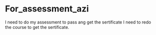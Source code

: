 # For_assessment_azi
I need to do my assessment to pass ang get the sertificate
I need to redo the course to get the sertificate.
